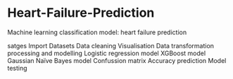 # Heart-Failure-Prediction
Machine learning classification model: heart failure prediction

satges
Import Datasets
Data cleaning
Visualisation
Data transformation
processing and modelling
Logistic regression model
XGBoost model
Gaussian Naïve Bayes model
Confussion matrix
Accuracy prediction 
Model testing

